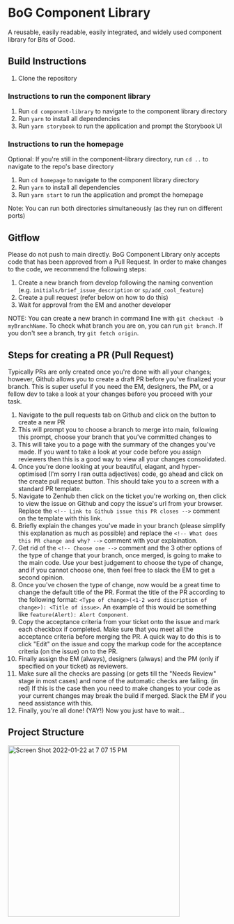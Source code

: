 # BoG Component Library
A reusable, easily readable, easily integrated, and widely used component library for Bits of Good.

## Build Instructions
1. Clone the repository

### Instructions to run the component library
1. Run `cd component-library` to navigate to the component library directory
2. Run `yarn` to install all dependencies 
3. Run `yarn storybook` to run the application and prompt the Storybook UI

### Instructions to run the homepage
Optional: If you're still in the component-library directory, run `cd ..` to navigate to the repo's base directory
1. Run `cd homepage` to navigate to the component library directory
2. Run `yarn` to install all dependencies 
3. Run `yarn start` to run the application and prompt the homepage

Note: You can run both directories simultaneously (as they run on different ports)

## Gitflow
Please do not push to main directly. BoG Component Library only accepts code that has been approved from a Pull Request. In order to make changes to the code, we recommend the following steps:
1. Create a new branch from develop following the naming convention (e.g. `initials/brief_issue_description` or `sp/add_cool_feature`)
2. Create a pull request (refer below on how to do this)
3. Wait for approval from the EM and another developer

NOTE: You can create a new branch in command line with `git checkout -b myBranchName`. To check what branch you are on, you can run `git branch`. If you don't see a branch, try `git fetch origin`.

## Steps for creating a PR (Pull Request)
Typically PRs are only created once you're done with all your changes; however, Github allows you to create a draft PR before you've finalized your branch. This is super useful if you need the EM, designers, the PM, or a fellow dev to take a look at your changes before you proceed with your task. 

1. Navigate to the pull requests tab on Github and click on the button to create a new PR
2. This will prompt you to choose a branch to merge into main, following this prompt, choose your branch that you've committed changes to
3. This will take you to a page with the summary of the changes you've made. If you want to take a look at your code before you assign reviewers then this is a good way to view all your changes consolidated.
4. Once you're done looking at your beautiful, elagant, and hyper-optimised (I'm sorry I ran outta adjectives) code, go ahead and click on the create pull request button. This should take you to a screen with a standard PR template.
5. Navigate to Zenhub then click on the ticket you're working on, then click to view the issue on Github and copy the issue's url from your browser. Replace the `<!-- Link to Github issue this PR closes -->` comment on the template with this link.
6. Briefly explain the changes you've made in your branch (please simplify this explanation as much as possible) and replace the `<!-- What does this PR change and why? -->` comment with your explaination.
7. Get rid of the `<!-- Choose one -->` comment and the 3 other options of the type of change that your branch, once merged, is going to make to the main code. Use your best judgement to choose the type of change, and if you cannot choose one, then feel free to slack the EM to get a second opinion.
8. Once you've chosen the type of change, now would be a great time to change the default title of the PR. Format the title of the PR according to the following format: `<Type of change>(<1-2 word discription of change>): <Title of issue>`. An example of this would be something like `feature(Alert): Alert Component`. 
9. Copy the acceptance criteria from your ticket onto the issue and mark each checkbox if completed. Make sure that you meet all the acceptance criteria before merging the PR. A quick way to do this is to click "Edit" on the issue and copy the markup code for the acceptance criteria (on the issue) on to the PR.
10. Finally assign the EM (always), designers (always) and the PM (only if specified on your ticket) as reviewers.
11. Make sure all the checks are passing (or gets till the "Needs Review" stage in most cases) and none of the automatic checks are failing. (in red) If this is the case then you need to make changes to your code as your current changes may break the build if merged. Slack the EM if you need assistance with this.
12. Finally, you're all done! (YAY!) Now you just have to wait...
## Project Structure
<img width="394" alt="Screen Shot 2022-01-22 at 7 07 15 PM" src="https://user-images.githubusercontent.com/54591248/150659684-92333bee-5f50-4282-a39c-2dd24d85d565.png">
